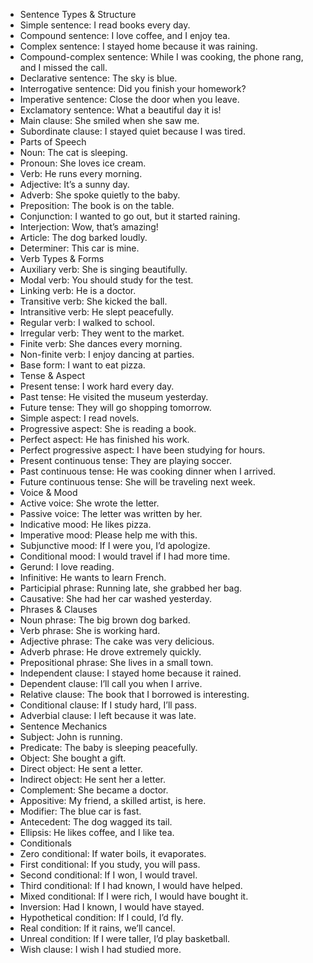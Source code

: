 - Sentence Types & Structure
- Simple sentence: I read books every day.
- Compound sentence: I love coffee, and I enjoy tea.
- Complex sentence: I stayed home because it was raining.
- Compound-complex sentence: While I was cooking, the phone rang, and I missed the call.
- Declarative sentence: The sky is blue.
- Interrogative sentence: Did you finish your homework?
- Imperative sentence: Close the door when you leave.
- Exclamatory sentence: What a beautiful day it is!
- Main clause: She smiled when she saw me.
- Subordinate clause: I stayed quiet because I was tired.
- Parts of Speech
- Noun: The cat is sleeping.
- Pronoun: She loves ice cream.
- Verb: He runs every morning.
- Adjective: It’s a sunny day.
- Adverb: She spoke quietly to the baby.
- Preposition: The book is on the table.
- Conjunction: I wanted to go out, but it started raining.
- Interjection: Wow, that’s amazing!
- Article: The dog barked loudly.
- Determiner: This car is mine.
- Verb Types & Forms
- Auxiliary verb: She is singing beautifully.
- Modal verb: You should study for the test.
- Linking verb: He is a doctor.
- Transitive verb: She kicked the ball.
- Intransitive verb: He slept peacefully.
- Regular verb: I walked to school.
- Irregular verb: They went to the market.
- Finite verb: She dances every morning.
- Non-finite verb: I enjoy dancing at parties.
- Base form: I want to eat pizza.
- Tense & Aspect
- Present tense: I work hard every day.
- Past tense: He visited the museum yesterday.
- Future tense: They will go shopping tomorrow.
- Simple aspect: I read novels.
- Progressive aspect: She is reading a book.
- Perfect aspect: He has finished his work.
- Perfect progressive aspect: I have been studying for hours.
- Present continuous tense: They are playing soccer.
- Past continuous tense: He was cooking dinner when I arrived.
- Future continuous tense: She will be traveling next week.
- Voice & Mood
- Active voice: She wrote the letter.
- Passive voice: The letter was written by her.
- Indicative mood: He likes pizza.
- Imperative mood: Please help me with this.
- Subjunctive mood: If I were you, I’d apologize.
- Conditional mood: I would travel if I had more time.
- Gerund: I love reading.
- Infinitive: He wants to learn French.
- Participial phrase: Running late, she grabbed her bag.
- Causative: She had her car washed yesterday.
- Phrases & Clauses
- Noun phrase: The big brown dog barked.
- Verb phrase: She is working hard.
- Adjective phrase: The cake was very delicious.
- Adverb phrase: He drove extremely quickly.
- Prepositional phrase: She lives in a small town.
- Independent clause: I stayed home because it rained.
- Dependent clause: I’ll call you when I arrive.
- Relative clause: The book that I borrowed is interesting.
- Conditional clause: If I study hard, I’ll pass.
- Adverbial clause: I left because it was late.
- Sentence Mechanics
- Subject: John is running.
- Predicate: The baby is sleeping peacefully.
- Object: She bought a gift.
- Direct object: He sent a letter.
- Indirect object: He sent her a letter.
- Complement: She became a doctor.
- Appositive: My friend, a skilled artist, is here.
- Modifier: The blue car is fast.
- Antecedent: The dog wagged its tail.
- Ellipsis: He likes coffee, and I like tea.
- Conditionals
- Zero conditional: If water boils, it evaporates.
- First conditional: If you study, you will pass.
- Second conditional: If I won, I would travel.
- Third conditional: If I had known, I would have helped.
- Mixed conditional: If I were rich, I would have bought it.
- Inversion: Had I known, I would have stayed.
- Hypothetical condition: If I could, I’d fly.
- Real condition: If it rains, we’ll cancel.
- Unreal condition: If I were taller, I’d play basketball.
- Wish clause: I wish I had studied more.
